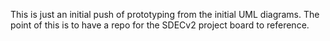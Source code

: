 This is just an initial push of prototyping from the initial UML diagrams.
The point of this is to have a repo for the SDECv2 project board to reference.